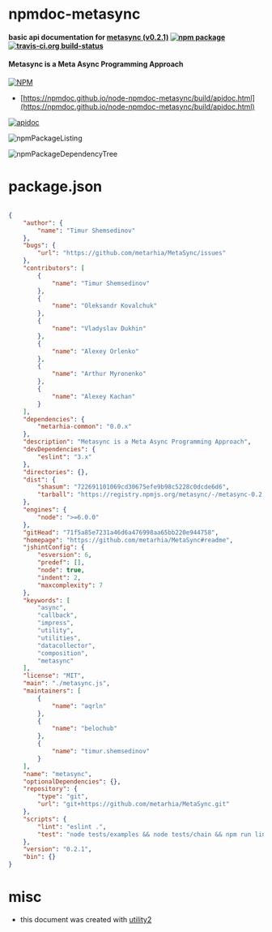 # npmdoc-metasync

#### basic api documentation for  [metasync (v0.2.1)](https://github.com/metarhia/MetaSync#readme)  [![npm package](https://img.shields.io/npm/v/npmdoc-metasync.svg?style=flat-square)](https://www.npmjs.org/package/npmdoc-metasync) [![travis-ci.org build-status](https://api.travis-ci.org/npmdoc/node-npmdoc-metasync.svg)](https://travis-ci.org/npmdoc/node-npmdoc-metasync)

#### Metasync is a Meta Async Programming Approach

[![NPM](https://nodei.co/npm/metasync.png?downloads=true&downloadRank=true&stars=true)](https://www.npmjs.com/package/metasync)

- [https://npmdoc.github.io/node-npmdoc-metasync/build/apidoc.html](https://npmdoc.github.io/node-npmdoc-metasync/build/apidoc.html)

[![apidoc](https://npmdoc.github.io/node-npmdoc-metasync/build/screenCapture.buildCi.browser.%252Ftmp%252Fbuild%252Fapidoc.html.png)](https://npmdoc.github.io/node-npmdoc-metasync/build/apidoc.html)

![npmPackageListing](https://npmdoc.github.io/node-npmdoc-metasync/build/screenCapture.npmPackageListing.svg)

![npmPackageDependencyTree](https://npmdoc.github.io/node-npmdoc-metasync/build/screenCapture.npmPackageDependencyTree.svg)



# package.json

```json

{
    "author": {
        "name": "Timur Shemsedinov"
    },
    "bugs": {
        "url": "https://github.com/metarhia/MetaSync/issues"
    },
    "contributors": [
        {
            "name": "Timur Shemsedinov"
        },
        {
            "name": "Oleksandr Kovalchuk"
        },
        {
            "name": "Vladyslav Dukhin"
        },
        {
            "name": "Alexey Orlenko"
        },
        {
            "name": "Arthur Myronenko"
        },
        {
            "name": "Alexey Kachan"
        }
    ],
    "dependencies": {
        "metarhia-common": "0.0.x"
    },
    "description": "Metasync is a Meta Async Programming Approach",
    "devDependencies": {
        "eslint": "3.x"
    },
    "directories": {},
    "dist": {
        "shasum": "722691101069cd30675efe9b98c5228c0dcde6d6",
        "tarball": "https://registry.npmjs.org/metasync/-/metasync-0.2.1.tgz"
    },
    "engines": {
        "node": ">=6.0.0"
    },
    "gitHead": "71f5a85e7231a46d6a476998aa65bb220e944758",
    "homepage": "https://github.com/metarhia/MetaSync#readme",
    "jshintConfig": {
        "esversion": 6,
        "predef": [],
        "node": true,
        "indent": 2,
        "maxcomplexity": 7
    },
    "keywords": [
        "async",
        "callback",
        "impress",
        "utility",
        "utilities",
        "datacollector",
        "composition",
        "metasync"
    ],
    "license": "MIT",
    "main": "./metasync.js",
    "maintainers": [
        {
            "name": "aqrln"
        },
        {
            "name": "belochub"
        },
        {
            "name": "timur.shemsedinov"
        }
    ],
    "name": "metasync",
    "optionalDependencies": {},
    "repository": {
        "type": "git",
        "url": "git+https://github.com/metarhia/MetaSync.git"
    },
    "scripts": {
        "lint": "eslint .",
        "test": "node tests/examples && node tests/chain && npm run lint"
    },
    "version": "0.2.1",
    "bin": {}
}
```



# misc
- this document was created with [utility2](https://github.com/kaizhu256/node-utility2)
